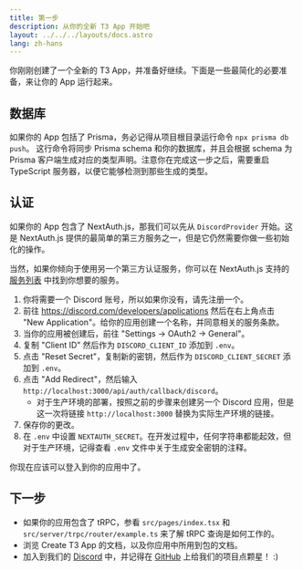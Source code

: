 ```yaml
---
title: 第一步
description: 从你的全新 T3 App 开始吧
layout: ../../../layouts/docs.astro
lang: zh-hans
---
```


你刚刚创建了一个全新的 T3 App，并准备好继续。下面是一些最简化的必要准备，来让你的 App 运行起来。

## 数据库

如果你的 App 包括了 Prisma，务必记得从项目根目录运行命令 `npx prisma db push`。 这行命令将同步 Prisma schema 和你的数据库，并且会根据 schema 为 Prisma 客户端生成对应的类型声明。注意你在完成这一步之后，需要重启 TypeScript 服务器，以便它能够检测到那些生成的类型。

## 认证

如果你的 App 包含了 NextAuth.js，那我们可以先从 `DiscordProvider` 开始。这是 NextAuth.js 提供的最简单的第三方服务之一，但是它仍然需要你做一些初始化的操作。

当然，如果你倾向于使用另一个第三方认证服务，你可以在 NextAuth.js 支持的 [服务列表](https://next-auth.js.org/providers/) 中找到你想要的服务。

1. 你将需要一个 Discord 账号，所以如果你没有，请先注册一个。
2. 前往 https://discord.com/developers/applications 然后在右上角点击 "New Application"。给你的应用创建一个名称，并同意相关的服务条款。
3. 当你的应用被创建后，前往 "Settings → OAuth2 → General"。
4. 复制 "Client ID" 然后作为 `DISCORD_CLIENT_ID` 添加到 `.env`。
5. 点击 "Reset Secret"，复制新的密钥，然后作为 `DISCORD_CLIENT_SECRET` 添加到 `.env`。
6. 点击 "Add Redirect"，然后输入 `http://localhost:3000/api/auth/callback/discord`。
   - 对于生产环境的部署，按照之前的步骤来创建另一个 Discord 应用，但是这一次将链接 `http://localhost:3000` 替换为实际生产环境的链接。
7. 保存你的更改。
8. 在 `.env` 中设置 `NEXTAUTH_SECRET`。在开发过程中，任何字符串都能起效，但对于生产环境，记得查看 `.env` 文件中关于生成安全密钥的注释。

你现在应该可以登入到你的应用中了。

## 下一步

- 如果你的应用包含了 tRPC，参看 `src/pages/index.tsx` 和 `src/server/trpc/router/example.ts` 来了解 tRPC 查询是如何工作的。
- 浏览 Create T3 App 的文档，以及你应用中所用到包的文档。
- 加入到我们的 [Discord](https://t3.gg/discord) 中，并记得在 [GitHub](https://github.com/t3-oss/create-t3-app) 上给我们的项目点颗星！ :)
